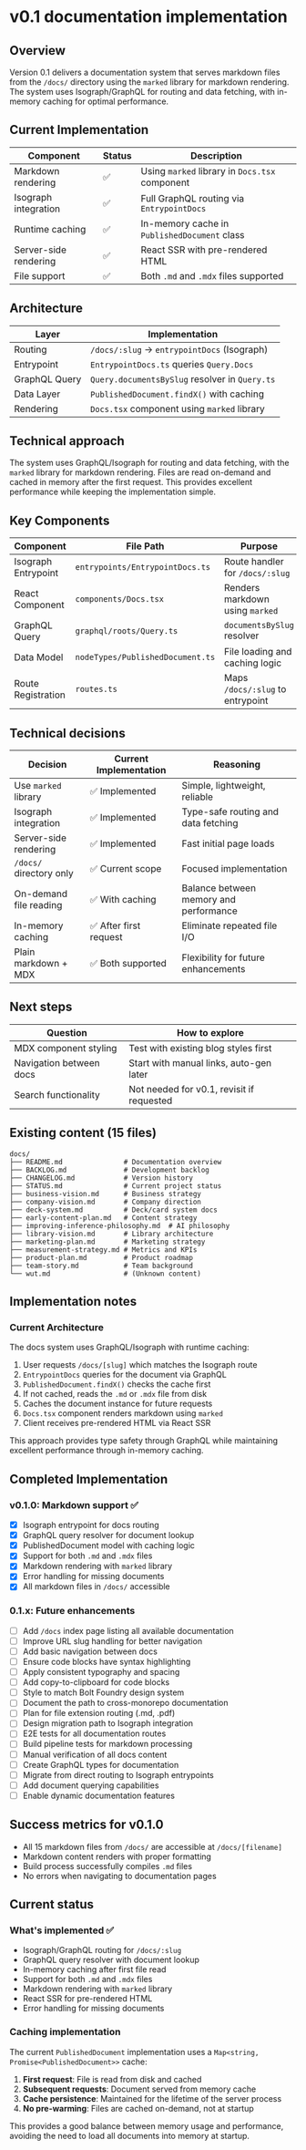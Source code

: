 # v0.1 documentation implementation

## Overview

Version 0.1 delivers a documentation system that serves markdown files
from the `/docs/` directory using the `marked` library for markdown rendering.
The system uses Isograph/GraphQL for routing and data fetching, with in-memory
caching for optimal performance.

## Current Implementation

| Component              | Status | Description                                              |
| ---------------------- | ------ | -------------------------------------------------------- |
| Markdown rendering     | ✅     | Using `marked` library in `Docs.tsx` component           |
| Isograph integration   | ✅     | Full GraphQL routing via `EntrypointDocs`                |
| Runtime caching        | ✅     | In-memory cache in `PublishedDocument` class             |
| Server-side rendering  | ✅     | React SSR with pre-rendered HTML                         |
| File support           | ✅     | Both `.md` and `.mdx` files supported                    |

## Architecture

| Layer                  | Implementation                                           |
| ---------------------- | -------------------------------------------------------- |
| Routing                | `/docs/:slug` → `entrypointDocs` (Isograph)             |
| Entrypoint             | `EntrypointDocs.ts` queries `Query.Docs`                 |
| GraphQL Query          | `Query.documentsBySlug` resolver in `Query.ts`           |
| Data Layer             | `PublishedDocument.findX()` with caching                 |
| Rendering              | `Docs.tsx` component using `marked` library              |

## Technical approach

The system uses GraphQL/Isograph for routing and data fetching, with the `marked`
library for markdown rendering. Files are read on-demand and cached in memory
after the first request. This provides excellent performance while keeping the
implementation simple.

## Key Components

| Component               | File Path                                         | Purpose                                  |
| ----------------------- | ------------------------------------------------- | ---------------------------------------- |
| Isograph Entrypoint     | `entrypoints/EntrypointDocs.ts`                   | Route handler for `/docs/:slug`          |
| React Component         | `components/Docs.tsx`                             | Renders markdown using `marked`          |
| GraphQL Query           | `graphql/roots/Query.ts`                          | `documentsBySlug` resolver               |
| Data Model              | `nodeTypes/PublishedDocument.ts`                  | File loading and caching logic           |
| Route Registration      | `routes.ts`                                       | Maps `/docs/:slug` to entrypoint        |

## Technical decisions

| Decision                    | Current Implementation           | Reasoning                                |
| --------------------------- | -------------------------------- | ---------------------------------------- |
| Use `marked` library        | ✅ Implemented                   | Simple, lightweight, reliable            |
| Isograph integration        | ✅ Implemented                   | Type-safe routing and data fetching      |
| Server-side rendering       | ✅ Implemented                   | Fast initial page loads                  |
| `/docs/` directory only     | ✅ Current scope                 | Focused implementation                   |
| On-demand file reading      | ✅ With caching                  | Balance between memory and performance   |
| In-memory caching           | ✅ After first request           | Eliminate repeated file I/O              |
| Plain markdown + MDX        | ✅ Both supported                | Flexibility for future enhancements      |

## Next steps

| Question                | How to explore                            |
| ----------------------- | ----------------------------------------- |
| MDX component styling   | Test with existing blog styles first      |
| Navigation between docs | Start with manual links, auto-gen later   |
| Search functionality    | Not needed for v0.1, revisit if requested |

## Existing content (15 files)

```
docs/
├── README.md               # Documentation overview
├── BACKLOG.md              # Development backlog
├── CHANGELOG.md            # Version history
├── STATUS.md               # Current project status
├── business-vision.md      # Business strategy
├── company-vision.md       # Company direction
├── deck-system.md          # Deck/card system docs
├── early-content-plan.md   # Content strategy
├── improving-inference-philosophy.md  # AI philosophy
├── library-vision.md       # Library architecture
├── marketing-plan.md       # Marketing strategy
├── measurement-strategy.md # Metrics and KPIs
├── product-plan.md         # Product roadmap
├── team-story.md           # Team background
└── wut.md                  # (Unknown content)
```

## Implementation notes

### Current Architecture

The docs system uses GraphQL/Isograph with runtime caching:

1. User requests `/docs/[slug]` which matches the Isograph route
2. `EntrypointDocs` queries for the document via GraphQL
3. `PublishedDocument.findX()` checks the cache first
4. If not cached, reads the `.md` or `.mdx` file from disk
5. Caches the document instance for future requests
6. `Docs.tsx` component renders markdown using `marked`
7. Client receives pre-rendered HTML via React SSR

This approach provides type safety through GraphQL while maintaining excellent
performance through in-memory caching.

## Completed Implementation

### v0.1.0: Markdown support ✅

- [x] Isograph entrypoint for docs routing
- [x] GraphQL query resolver for document lookup
- [x] PublishedDocument model with caching logic
- [x] Support for both `.md` and `.mdx` files
- [x] Markdown rendering with `marked` library
- [x] Error handling for missing documents
- [x] All markdown files in `/docs/` accessible

### 0.1.x: Future enhancements

- [ ] Add `/docs` index page listing all available documentation
- [ ] Improve URL slug handling for better navigation
- [ ] Add basic navigation between docs
- [ ] Ensure code blocks have syntax highlighting
- [ ] Apply consistent typography and spacing
- [ ] Add copy-to-clipboard for code blocks
- [ ] Style to match Bolt Foundry design system
- [ ] Document the path to cross-monorepo documentation
- [ ] Plan for file extension routing (.md, .pdf)
- [ ] Design migration path to Isograph integration
- [ ] E2E tests for all documentation routes
- [ ] Build pipeline tests for markdown processing
- [ ] Manual verification of all docs content
- [ ] Create GraphQL types for documentation
- [ ] Migrate from direct routing to Isograph entrypoints
- [ ] Add document querying capabilities
- [ ] Enable dynamic documentation features

## Success metrics for v0.1.0

- All 15 markdown files from `/docs/` are accessible at `/docs/[filename]`
- Markdown content renders with proper formatting
- Build process successfully compiles `.md` files
- No errors when navigating to documentation pages

## Current status

### What's implemented ✅

- Isograph/GraphQL routing for `/docs/:slug`
- GraphQL query resolver with document lookup
- In-memory caching after first file read
- Support for both `.md` and `.mdx` files
- Markdown rendering with `marked` library
- React SSR for pre-rendered HTML
- Error handling for missing documents

### Caching implementation

The current `PublishedDocument` implementation uses a `Map<string, Promise<PublishedDocument>>` cache:

1. **First request**: File is read from disk and cached
2. **Subsequent requests**: Document served from memory cache
3. **Cache persistence**: Maintained for the lifetime of the server process
4. **No pre-warming**: Files are cached on-demand, not at startup

This provides a good balance between memory usage and performance, avoiding
the need to load all documents into memory at startup.
